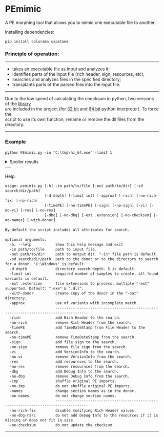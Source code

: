 # PEmimic
A PE morphing tool that allows you to mimic one executable file to another.
  
  
Installing dependencies:
```
pip install colorama capstone
```
  
  
### Principle of operation:
---

* takes an executable file as input and analyzes it;
* identifies parts of the input file (rich header, sign, resources, etc);
* searches and analyzes files in the specified directory;
* transplants parts of the parsed files into the input file.

---

Due to the low speed of calculating the checksum in python, two versions of the [library](https://github.com/xoreaxecx/ChecksumDll)  
are included in the project (for [32 bit](https://github.com/xoreaxecx/PEmimic/blob/main/checksum32.dll) and [64 bit](https://github.com/xoreaxecx/PEmimic/blob/main/checksum64.dll) python interpreter). To force the  
script to use its own function, rename or remove the dll files from the directory.  

---

### Example  
```
python PEmimic.py -in "C:\tmp\hi_64.exe" -limit 1
```  
<details>
  <summary>Spoiler results</summary>

  Total before:  
  ![sample before](https://github.com/xoreaxecx/PEmimic/blob/main/examples/pic_work_before.jpg)  
  
  Total after:  
  ![sample after](https://github.com/xoreaxecx/PEmimic/blob/main/examples/pic_work_after.jpg)  
  
  ---
  
  Rich before:  
  ![rich_before](https://github.com/xoreaxecx/PEmimic/blob/main/examples/pic_rich_before.jpg)  
  
  Rich after:  
  ![rich_after](https://github.com/xoreaxecx/PEmimic/blob/main/examples/pic_rich_after.jpg)  
  
  ---
  
  Sign before:  
  ![sign_before](https://github.com/xoreaxecx/PEmimic/blob/main/examples/pic_sign_before.jpg)  
  
  Sign after:  
  ![sign_after](https://github.com/xoreaxecx/PEmimic/blob/main/examples/pic_sign_after.jpg)  
  
  ---
  
  VersionInfo before:  
  ![vi_before](https://github.com/xoreaxecx/PEmimic/blob/main/examples/pic_vi_before.jpg)  
  
  VersionInfo after:  
  ![vi_after](https://github.com/xoreaxecx/PEmimic/blob/main/examples/pic_vi_after.jpg)  
  
  ---
  
  Resources before:  
  ![res_before](https://github.com/xoreaxecx/PEmimic/blob/main/examples/pic_res_before.jpg)  
  
  Resources after:  
  ![res_after](https://github.com/xoreaxecx/PEmimic/blob/main/examples/pic_res_after.jpg)  
  
  ---
  
  DebugInfo before:  
  ![dbg_before](https://github.com/xoreaxecx/PEmimic/blob/main/examples/pic_dbg_before.jpg)  
  
  DebugInfo after:  
  ![dbg_after](https://github.com/xoreaxecx/PEmimic/blob/main/examples/pic_dbg_after.jpg)  
  
  ---
  
  Imports before:  
  ![imp_before](https://github.com/xoreaxecx/PEmimic/blob/main/examples/pic_imp_before.jpg)  
  
  Imports after:  
  ![imp_after](https://github.com/xoreaxecx/PEmimic/blob/main/examples/pic_imp_after.jpg)  
  
</details>
---

Help:
```
usage: pemimic.py [-h] -in path/to/file [-out path/to/dir] [-sd search/dir/path] 
                  [-d depth] [-limit int] [-approx] [-rich] [-no-rich-fix] [-no-rich] 
                  [-timePE] [-no-timePE] [-sign] [-no-sign] [-vi] [-no-vi] [-res] [-no-res] 
                  [-dbg] [-no-dbg] [-ext .extension] [-no-checksum] [-no-names] [-with-donor]

By default the script includes all attributes for search.

optional arguments:
  -h, --help           show this help message and exit
  -in path/to/file     path to input file.
  -out path/to/dir     path to output dir. "-in" file path is default.
  -sd search/dir/path  path to the donor or to the directory to search for a donor. "C:\Windows" is default.
  -d depth             directory search depth. 5 is default.
  -limit int           required number of samples to create. all found variants is default.
  -ext .extension      file extensions to process. multiple "-ext" supported. Default: ".exe" & ".dll".
  -with-donor          create copy of the donor in the "-out" directory.
  -approx              use of variants with incomplete match.
                       -------------------------------------------------------------------------------------
  -rich                add Rich Header to the search.
  -no-rich             remove Rich Header from the search.
  -timePE              add TimeDateStamp from File Header to the search.
  -no-timePE           remove TimeDateStamp from the search.
  -sign                add file sign to the search.
  -no-sign             remove file sign from the search.
  -vi                  add VersionInfo to the search.
  -no-vi               remove VersionInfo from the search.
  -res                 add resournces to the search.
  -no-res              remove resournces from the search.
  -dbg                 add Debug Info to the search.
  -no-dbg              remove Debug Info from the search.
  -imp                 shuffle original PE imports.
  -no-imp              do not shuffle original PE imports.
  -names               change section names as in the donor.
  -no-names            do not change section names.
                       -------------------------------------------------------------------------------------
  -no-rich-fix         disable modifying Rich Header values.
  -no-dbg-rsrc         do not add Debug Info to the resources if it is missing or does not fit in size.
  -no-checksum         do not update the checksum.
```

---
